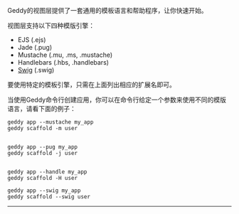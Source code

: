 Geddy的视图层提供了一套通用的模板语言和帮助程序，让你快速开始。

视图层支持以下四种模版引擎：
+ EJS (.ejs)
+ Jade (.pug)
+ Mustache (.mu, .ms, .mustache)
+ Handlebars (.hbs, .handlebars)
+ [Swig](http://paularmstrong.github.io/swig/) (.swig)

要使用特定的模板引擎，只需在上面列出相应的扩展名即可。

当使用Geddy命令行创建应用，你可以在命令行给定一个参数来使用不同的模版语言，请看下面的例子：

```
geddy app --mustache my_app
geddy scaffold -m user


geddy app --pug my_app
geddy scaffold -j user


geddy app --handle my_app
geddy scaffold -H user

geddy app --swig my_app
geddy scaffold --swig user
```

* * *

